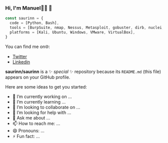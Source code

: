 ### Hi, I'm Manuel🐱‍👤 👋

```js
const saurinn = {
  code = [Python, Bash],
  tools = [BurpSuite, nmap, Nessus, Metasploit, gobuster, dirb, nuclei, nikto, mimikatz, etc...],
  platforms = [Kali, Ubuntu, Windows, VMware, VirtualBox],
}
```



You can find me on🌐:
- [Twitter](https://twitter.com/saurinn_)
- [Linkedin](https:/www.linkedin.com/in/mjvaldez)


**saurinn/saurinn** is a ✨ _special_ ✨ repository because its `README.md` (this file) appears on your GitHub profile.

Here are some ideas to get you started:

- 🔭 I’m currently working on ...
- 🌱 I’m currently learning ...
- 👯 I’m looking to collaborate on ...
- 🤔 I’m looking for help with ...
- 💬 Ask me about ...
- 📫 How to reach me: ...
- 😄 Pronouns: ...
- ⚡ Fun fact: ...

